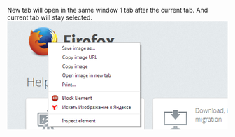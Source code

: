 New tab will open in the same window 1 tab after the current tab. And current tab will stay selected.
![Images Search Demo](ImagesSearchDemo.png "Images Search Demo")
